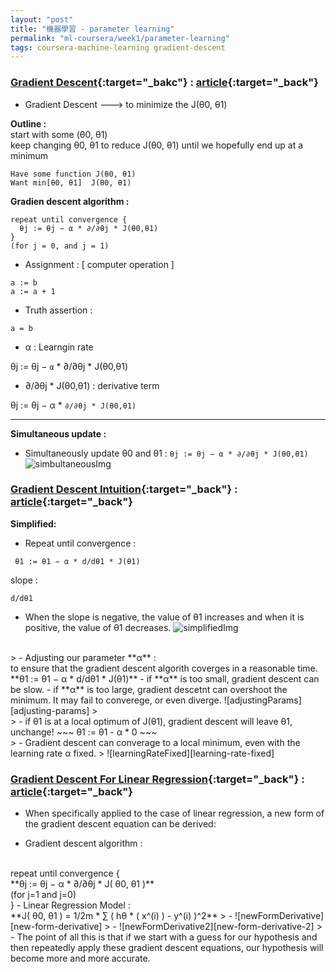 ```yaml
---
layout: "post"
title: "機器學習 - parameter learning"
permalink: "ml-coursera/week1/parameter-learning"
tags: coursera-machine-learning gradient-descent
---
```


### [Gradient Descent](https://www.coursera.org/learn/machine-learning/lecture/8SpIM/gradient-descent){:target="_bakc"} : [article](https://www.coursera.org/learn/machine-learning/supplement/2GnUg/gradient-descent){:target="_back"}

- Gradient Descent ---> to minimize the J(θ0, θ1)

>
__Outline :__ <br/>
start with some (θ0, θ1)<br/>keep changing θ0, θ1 to reduce J(θ0, θ1) until we hopefully end up at a minimum
>
~~~
Have some function J(θ0, θ1)
Want min[θ0, θ1]  J(θ0, θ1)
~~~

>
__Gradien descent algorithm :__
>
~~~
repeat until convergence {
  θj := θj − α * ∂/∂θj * J(θ0,θ1)
}
(for j = 0, and j = 1)
~~~
>
- Assignment : [ computer operation ]
~~~
a := b
a := a + 1 
~~~
- Truth assertion :
~~~
a = b
~~~
>
- α : Learngin rate
>
   θj := θj − `α` * ∂/∂θj * J(θ0,θ1)
- ∂/∂θj * J(θ0,θ1) : derivative term
>
   θj := θj − α * `∂/∂θj * J(θ0,θ1)`
>
---
>
__Simultaneous update :__
>
- Simultaneously update  θ0 and θ1 : `θj := θj − α * ∂/∂θj * J(θ0,θ1)`
![simbultaneousImg][simultaneous-img]



### [Gradient Descent Intuition](https://www.coursera.org/learn/machine-learning/lecture/GFFPB/gradient-descent-intuition){:target="_back"} : [article](https://www.coursera.org/learn/machine-learning/supplement/QKEdR/gradient-descent-intuition){:target="_back"}
> 
__Simplified:__
- Repeat until convergence :
~~~
 θ1 := θ1 − α * d/dθ1 * J(θ1) 
~~~
slope :
~~~
d/dθ1​
~~~
   - When the slope is negative, the value of θ1 increases and when it is positive, the value of θ1 decreases.
![simplifiedImg][simplified-img]
>
<br/>
>
- Adjusting our parameter **α** :
<br/>
 to ensure that the gradient descent algorith coverges in a reasonable time.
<br/>
 **θ1 := θ1 − α * d/dθ1 * J(θ1)**
   - if **α** is too small, gradient descent can be slow.
   - if **α** is too large, gradient descetnt can overshoot the minimum. It may fail to converege, or even diverge.
 ![adjustingParams][adjusting-params]
>
 <br/>
>
- if θ1 is at a local optimum of J(θ1), gradient descent will leave θ1, unchange!
~~~
θ1 := θ1 - α * 0
~~~
<br/>
>
- Gradient descent can converage to a local minimum, even with the learning rate α fixed.
>
![learningRateFixed][learning-rate-fixed]


### [Gradient Descent For Linear Regression](https://www.coursera.org/learn/machine-learning/lecture/kCvQc/gradient-descent-for-linear-regression){:target="_back"} : [article](https://www.coursera.org/learn/machine-learning/supplement/U90DX/gradient-descent-for-linear-regression){:target="_back"}
>
- When specifically applied to the case of linear regression, a new form of the gradient descent equation can be derived:
>
   - Gradient descent algorithm :
<br/>
repeat until convergence {
<br/>
**θj := θj − α * ∂/∂θj * J( θ0, θ1 )**
<br/>
(for j=1 and j=0)
<br/> 
}
   - Linear Regression Model :
<br/>
**J( θ0, θ1 ) =  1/2m * ∑ ( hθ * ( x^(i) ) - y^(i) )^2**
>
   - ![newFormDerivative][new-form-derivative]
>
   - ![newFormDerivative2][new-form-derivative-2]
>
- The point of all this is that if we start with a guess for our hypothesis and then repeatedly apply these gradient descent equations, our hypothesis will become more and more accurate.

[simultaneous-img]: https://i.imgur.com/vmAAoMnh.gif

[simplified-img]: https://i.imgur.com/sWgZnCOh.gif

[adjusting-params]: https://i.imgur.com/DdKw4nmh.gif

[learning-rate-fixed]: https://i.imgur.com/PZCa5w4h.gif

[new-form-derivative]: https://i.imgur.com/TQah4m9h.gif

[new-form-derivative-2]: https://i.imgur.com/wJrCq3Mh.gif